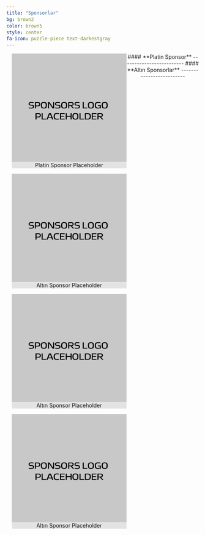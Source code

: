 ```yaml
---
title: "Sponsorlar"
bg: brown2
color: brown5
style: center
fa-icon: puzzle-piece text-darkestgray
---
```

<center>
#### **Platin Sponsor**

<figure style="margin:0; margin-left:1em; margin-bottom:1em; padding:0; float:left; text-align:center; position:relative; background:#000">
  <img src="../img/sponsor_placeholder.jpg" alt="" style="display:block; max-width:100%; margin:auto; padding:auto;"/>
  <figcaption style="position:absolute; left:0; bottom:0; width:100%; background: rgba(255,255,255,0.5);">Platin Sponsor Placeholder</figcaption>
</figure>
-------------------------
#### **Altın Sponsorlar**

<figure style="margin:0; margin-left:1em; margin-bottom:1em; padding:0; float:left; text-align:center; position:relative; background:#000">
  <img src="../img/sponsor_placeholder.jpg" alt="" style="display:block; max-width:100%; margin:auto; padding:auto;"/>
  <figcaption style="position:absolute; left:0; bottom:0; width:100%; background: rgba(255,255,255,0.5);">Altın Sponsor Placeholder</figcaption>
</figure>
<figure style="margin:0; margin-left:1em; margin-bottom:1em; padding:0; float:left; text-align:center; position:relative; background:#000">
  <img src="../img/sponsor_placeholder.jpg" alt="" style="display:block; max-width:100%; margin:auto; padding:auto;"/>
  <figcaption style="position:absolute; left:0; bottom:0; width:100%; background: rgba(255,255,255,0.5);">Altın Sponsor Placeholder</figcaption>
</figure>
<figure style="margin:0; margin-left:1em; margin-bottom:1em; padding:0; float:left; text-align:center; position:relative; background:#000">
  <img src="../img/sponsor_placeholder.jpg" alt="" style="display:block; max-width:100%; margin:auto; padding:auto;"/>
  <figcaption style="position:absolute; left:0; bottom:0; width:100%; background: rgba(255,255,255,0.5);">Altın Sponsor Placeholder</figcaption>
</figure>
-------------------------
</center>
